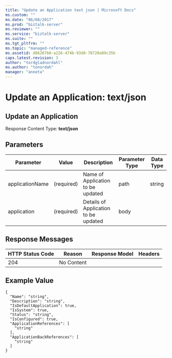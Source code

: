 ```yaml
---
title: "Update an Application text json | Microsoft Docs"
ms.custom: ""
ms.date: "06/08/2017"
ms.prod: "biztalk-server"
ms.reviewer: ""
ms.service: "biztalk-server"
ms.suite: ""
ms.tgt_pltfrm: ""
ms.topic: "managed-reference"
ms.assetid: d86287b0-a226-474b-93d8-78720a89c35b
caps.latest.revision: 3
author: "tordgladnordahl"
ms.author: "tonordah"
manager: "anneta"
---
```

# Update an Application: text/json
## Update an Application

  Response Content Type: **text/json**
  
  Parameters
  ---
  
  

Parameter |Value |Description |Parameter Type|Data Type
---------|---------|---------|---------|---------
applicationName|(required)   |Name of Application to be updated|path |string |
application|(required)    |Details of Application to be updated|body  |   |


Response Messages
---

HTTP Status Code|Reason|Response Model|Headers 
---------|---------|---------|---------
204   |No Content    |         |         |

Example Value
---

```
{
  "Name": "string",
  "Description": "string",
  "IsDefaultApplication": true,
  "IsSystem": true,
  "Status": "string",
  "IsConfigured": true,
  "ApplicationReferences": [
    "string"
  ],
  "ApplicationBackReferences": [
    "string"
  ]
}
```

